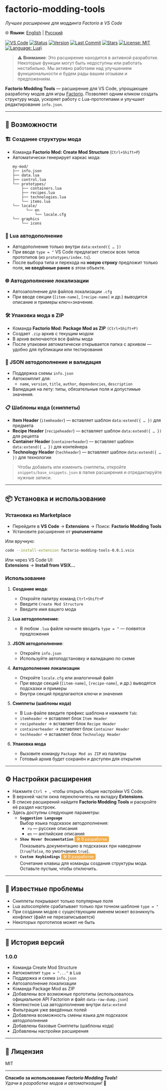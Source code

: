 
# factorio-modding-tools  
_Лучшее расширение для моддинга Factorio в VS Code_

🌐 **Языки**: [English](README.md) | [Русский](README.ru.md)

[![VS Code](https://img.shields.io/badge/VSCODE-Extension-blue?logo=visualstudiocode)](https://marketplace.visualstudio.com/)
[![Status](https://img.shields.io/badge/status-in--development-yellow)](https://github.com/Guns-lingers/factorio-modding-tools)
[![Version](https://img.shields.io/badge/version-1.0.0--beta.1-blue)](https://github.com/Guns-lingers/factorio-modding-tools/releases)
[![Last Commit](https://img.shields.io/github/last-commit/Guns-lingers/factorio-modding-tools)](https://github.com/Guns-lingers/factorio-modding-tools/commits)
[![Stars](https://img.shields.io/github/stars/Guns-lingers/factorio-modding-tools?style=social)](https://github.com/Guns-lingers/factorio-modding-tools/stargazers)
[![License: MIT](https://img.shields.io/badge/license-MIT-green.svg)](https://opensource.org/licenses/MIT)
[![Language: Lua](https://img.shields.io/badge/language-Lua-blue.svg)](https://www.lua.org/)\
<!-- [![Join our Discord server](https://invidget.switchblade.xyz/W9DMUwKhv7?language=ru)](https://discord.gg/W9DMUwKhv7) -->


> ⚠️ **Внимание**: Это расширение находится в активной разработке. Некоторые функции могут быть недоступны или работать нестабильно. Мы активно работаем над улучшением функциональности и будем рады вашим отзывам и предложениям.

**Factorio Modding Tools** — расширение для VS Code, упрощающее разработку модов для игры [Factorio](https://factorio.com/).
Позволяет одним кликом создать структуру мода, ускоряет работу с Lua-прототипами и улучшает редактирование `info.json`.

---

## 🚀 Возможности

### 🏗️ Создание структуры мода
- Команда **Factorio Mod: Create Mod Structure** (`Ctrl+Shift+P`)
- Автоматически генерирует каркас мода:
  ```
  my-mod/
  ├── info.json
  ├── data.lua
  ├── control.lua
  └── prototypes/
      ├── containers.lua
      ├── recipes.lua
      ├── technologies.lua
      └── items.lua
  └── locale/
        └── en
            └── locale.cfg
  └── graphics
      └── icons
  ```

### 🤠 Lua автодополнение
- Автодополнение только внутри `data:extend({ … })`
- При вводе `type = "` VS Code предлагает список всех типов прототипов (из `prototypes/index.ts`).
- После выбора типа и перехода на **новую строку** предложит только поля, **не введённые ранее** в этом объекте.

### 🌐 Автодополнение локализации
- Автозаполнение для файлов локализации `.cfg`
- При вводе секции (`[item-name]`, `[recipe-name]` и др.) выводится описание и примеры ключ=значение.

### 🛠️ Упаковка мода в ZIP
- Команда **Factorio Mod: Package Mod as ZIP** `(Ctrl+Shift+P)`
- Создает `.zip` архив с текущим модом
- В архив включаются все файлы мода
- После упаковки автоматически открывается папка с архивом — удобно для публикации или тестирования

### 📝 JSON автодополнение и валидация
- Поддержка схемы `info.json`
- Автокомплит для:
  - `name`, `version`, `title`, `author`, `dependencies`, `description`
- Валидация на лету: типы, обязательные поля и допустимые значения.

### 📋 Шаблоны кода (сниппеты)
- **Item Header** (`itemheader`) — вставляет шаблон `data:extend({ … })` для предмета
- **Recipe Header** (`recipeheader`) — вставляет шаблон `data:extend({ … })` для рецепта
- **Container Header** (`containerheader`) — вставляет шаблон `data:extend({ … })` для контейнера
- **Technology Header** (`techheader`) — вставляет шаблон `data:extend({ … })` для технологии

> Чтобы добавить или изменить сниппеты, откройте `snippets/base_snippets.json` в папке расширения и отредактируйте нужные записи.

---

## 📦 Установка и использование

### Установка из Marketplace

- Перейдите в **VS Code** → **Extensions** → Поиск: **Factorio Modding Tools**
- Установите расширение от **yourusername**

Или вручную:
```bash
code --install-extension factorio-modding-tools-0.0.1.vsix
```

Или через VS Code UI:  
**Extensions** → **Install from VSIX...**



### Использование

1. **Создание мода**:
   - Откройте палитру команд `Ctrl+Shift+P`
   - Введите `Create Mod Structure`
   - Введите имя вашего мода

2. **Lua автодополнение**:
   - В любом `.lua` файле начните вводить `type = "` — появятся предложения

3. **JSON автодополнение**:
   - Откройте `info.json`
   - Используйте автоподстановку и валидацию по схеме

4. **Автодополнение локализации**
   - Откройте `locale.cfg` или аналогичный файл
   - При вводе секций (`[item-name]`, `[recipe-name]`, и др.) выводятся подсказки и примеры
   - Внутри секций предлагаются ключи и значения

5. **Сниппеты (шаблоны кода)**  
   - В Lua-файле введите префикс шаблона и нажмите `Tab`:  
   - `itemheader` → вставляет блок `Item Header`  
   - `recipeheader` → вставляет блок `Recipe Header`  
   - `containerheader` → вставляет блок `Container Header`  
   - `techheader` → вставляет блок `Technology Header`  

6. **Упаковка мода**
   - Вызовите команду `Package Mod as ZIP` из палитры
   - Готовый архив будет сохранён и доступен для открытия

---

## ⚙ Настройки расширения

- Нажмите `Ctrl + ,` чтобы открыть общие настройки VS Code.  
- В верхней части окна переключитесь на вкладку **Extensions**.  
- В списке расширений найдите **Factorio Modding Tools** и раскройте её раздел настроек.  
- Здесь доступны следующие параметры:
   - **`Suggestion Language`**  
      Выбор языка подсказок автодополнения:  
      - `ru` — русские описания  
      - `en` — английские описания  
   - **`Show Hover Documentation`** <span style="background:#f0ad4e;color:#fff;padding:2px 6px;border-radius:4px;font-size:0.9em;">🛠️ В разработке</span>  
      Показывать документацию в подсказках при наведении (`true`/`false`, по умолчанию `true`).  
   - **`Custom Keybindings`** <span style="background:#f0ad4e;color:#fff;padding:2px 6px;border-radius:4px;font-size:0.9em;">🛠️ В разработке</span>  
      Сочетание клавиш для команды создания структуры мода. Оставьте пустым, чтобы отключить.  

---

## 🐞 Известные проблемы

- Сниппеты покрывают только популярные поля
- Lua autocomplete срабатывает только при точном шаблоне `type = "`
- При создании модов с существующим именем может возникнуть конфликт (файл не перезаписывается)
- Некоторых прототипов может не быть
---


## 📝 История версий

### 1.0.0
- Команда Create Mod Structure
- Автокомплит `type = "..."` в Lua
- Поддержка и схема `info.json`
- Автозаполнение локализации
- Команда Package Mod as ZIP
- Добавлены все возможные прототипы (использовалось официальное API Factorion и файл `data-raw-dump.json`)
- Контекстное Lua автодополнение внутри `data:extend`
- Фильтрация уже введённых полей
- Добавлена возможность смены языка для подсказок автодополнения
- Добавлены базовые Сниппеты (шаблоны кода)
- Добавлены настройки расширения

---

## 📂 Лицензия

MIT

---

**Спасибо за использование _Factorio Modding Tools_!**  
_Удачи в разработке модов и автоматизации!_ 🤖

